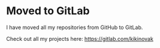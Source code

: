 # Moved to GitLab

I have moved all my repositories from GitHub to GitLab.

Check out all my projects here: https://gitlab.com/kikinovak
